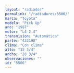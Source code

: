 ```yaml
---
layout: "radiador"
permalink: "/radiadores/5506/"
marca: "Toyota"
modelo: "Pick Up"
ano: "1987"
motor: "L4 2.4"
transmision: "Automática"
parte: "433198"
clima: "Con clima"
alto: "15 3/4"
ancho: "20 3/4"
observaciones: ""
id: "5506"
---
```


